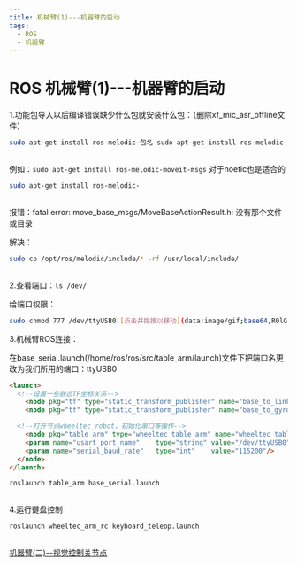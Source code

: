 ```yaml
---
title: 机械臂(1)---机器臂的启动
tags:
  - ROS
  - 机器臂
---
```


# ROS 机械臂(1)---机器臂的启动

 1.功能包导入以后编译错误缺少什么包就安装什么包：（删除xf_mic_asr_offline文件）

```bash
sudo apt-get install ros-melodic-包名 sudo apt-get install ros-melodic-moveit-*
```

![点击并拖拽以移动](data:image/gif;base64,R0lGODlhAQABAPABAP///wAAACH5BAEKAAAALAAAAAABAAEAAAICRAEAOw==)

例如：`sudo apt-get install ros-melodic-moveit-msgs` 对于noetic也是适合的

```bash
sudo apt-get install ros-melodic-
```

![点击并拖拽以移动](data:image/gif;base64,R0lGODlhAQABAPABAP///wAAACH5BAEKAAAALAAAAAABAAEAAAICRAEAOw==)

报错：fatal error: move_base_msgs/MoveBaseActionResult.h: 没有那个文件或目录

解决：

```bash
sudo cp /opt/ros/melodic/include/* -rf /usr/local/include/
```

![点击并拖拽以移动](data:image/gif;base64,R0lGODlhAQABAPABAP///wAAACH5BAEKAAAALAAAAAABAAEAAAICRAEAOw==)

2.查看端口：`ls /dev/`

给端口权限：

```bash
sudo chmod 777 /dev/ttyUSB0![点击并拖拽以移动](data:image/gif;base64,R0lGODlhAQABAPABAP///wAAACH5BAEKAAAALAAAAAABAAEAAAICRAEAOw==)
```

3.机械臂ROS连接：

在base_serial.launch(/home/ros/ros/src/table_arm/launch)文件下把端口名更改为我们所用的端口：ttyUSB0

```html
<launch>
  <!--设置一些静态TF坐标关系-->
    <node pkg="tf" type="static_transform_publisher" name="base_to_link" args="0 0 0 0 0 0 base_footprint base_link 100" />
    <node pkg="tf" type="static_transform_publisher" name="base_to_gyro" args="0 0 0 0 0 0 base_footprint gyro_link 100" />

  <!--打开节点wheeltec_robot，初始化串口等操作-->
    <node pkg="table_arm" type="wheeltec_table_arm" name="wheeltec_table_arm" respawn="true">
    <param name="usart_port_name"    type="string" value="/dev/ttyUSB0"/>  
    <param name="serial_baud_rate"   type="int"    value="115200"/>
  </node>
</launch>

roslaunch table_arm base_serial.launch
```

![点击并拖拽以移动](data:image/gif;base64,R0lGODlhAQABAPABAP///wAAACH5BAEKAAAALAAAAAABAAEAAAICRAEAOw==)

4.运行键盘控制

```bash
roslaunch wheeltec_arm_rc keyboard_teleop.launch 
```

![点击并拖拽以移动](data:image/gif;base64,R0lGODlhAQABAPABAP///wAAACH5BAEKAAAALAAAAAABAAEAAAICRAEAOw==)

[机器臂(二)--视觉控制关节点](https://blog.csdn.net/xiaodududao/article/details/124546444)